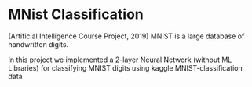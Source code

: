 # MNist Classification

(Artificial Intelligence Course Project, 2019)
MNIST is a large database of handwritten digits.

In this project we
implemented a 2-layer Neural Network (without ML Libraries) for classifying MNIST digits using kaggle
MNIST-classification data
